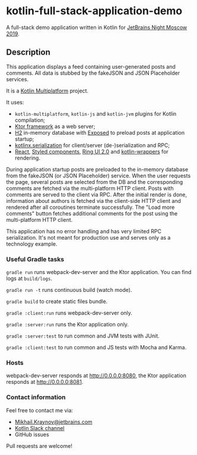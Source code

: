 # kotlin-full-stack-application-demo

A full-stack demo application written in Kotlin for [JetBrains Night Moscow 2019](https://info.jetbrains.com/jetbrains-night-moscow-2019).

## Description

This application displays a feed containing user-generated posts and comments. All data is stubbed by the fakeJSON and JSON Placeholder services.

It is a [Kotlin Multiplatform](https://kotlinlang.org/docs/reference/multiplatform.html) project.

It uses:
- `kotlin-multiplatform`, `kotlin-js` and `kotlin-jvm` plugins for Kotlin compilation;
- [Ktor framework](https://ktor.io) as a web server;
- [H2](http://www.h2database.com/html/main.html) in-memory database with [Exposed](https://github.com/JetBrains/Exposed) to preload posts at application startup;
- [kotlinx.serialization](https://github.com/Kotlin/kotlinx.serialization) for client/server (de-)serialization and RPC;
- [React](https://reactjs.org), [Styled components](https://www.styled-components.com), [Ring UI 2.0](https://jetbrains.github.io/ring-ui/develop-2.0/index.html) and [kotlin-wrappers](https://github.com/JetBrains/kotlin-wrappers) for rendering. 

During application startup posts are preloaded to the in-memory database from the fakeJSON (or JSON Placeholder) service. 
When the user requests the page, several posts are selected from the DB and the corresponding comments are fetched via the multi-platform HTTP client.
Posts with comments are served to the client via RPC. After the initial render is done, information about authors is fetched via the client-side HTTP client and rendered after all coroutines terminate successfully.
The "Load more comments" button fetches additional comments for the post using the multi-platform HTTP client.

This application has no error handling and has very limited RPC serialization. It's not meant for production use and serves only as a technology example.

### Useful Gradle tasks

`gradle run` runs webpack-dev-server and the Ktor application. You can find logs at `build/logs`.

`gradle run -t` runs continuous build (watch mode).

`gradle build` to create static files bundle.

`gradle :client:run` runs webpack-dev-server only.

`gradle :server:run` runs the Ktor application only.

`gradle :server:test` to run common and JVM tests with JUnit.

`gradle :client:test` to run common and JS tests with Mocha and Karma.

### Hosts
webpack-dev-server responds at http://0.0.0.0:8080, the Ktor application responds at http://0.0.0.0:8081.

### Contact information

Feel free to contact me via:
- Mikhail.Kraynov@jetbrains.com
- [Kotlin Slack channel](https://kotlin.slack.com)
- GitHub issues

Pull requests are welcome!